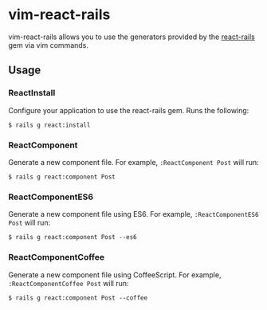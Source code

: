 # vim-react-rails

vim-react-rails allows you to use the generators provided by the [react-rails]
gem via vim commands.

## Usage

### ReactInstall

Configure your application to use the react-rails gem. Runs the following:

    $ rails g react:install

### ReactComponent

Generate a new component file. For example, `:ReactComponent Post` will run:

    $ rails g react:component Post

### ReactComponentES6

Generate a new component file using ES6. For example, `:ReactComponentES6 Post`
will run:

    $ rails g react:component Post --es6

### ReactComponentCoffee

Generate a new component file using CoffeeScript. For example,
`:ReactComponentCoffee Post` will run:

    $ rails g react:component Post --coffee

[react-rails]: https://github.com/reactjs/react-rails
